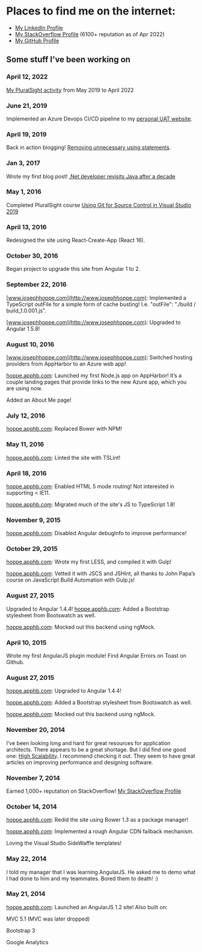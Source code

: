 # Places to find me on the internet:
* [My LinkedIn Profile](https://www.linkedin.com/in/josephhoppe)
* [My StackOverflow Profile](https://stackoverflow.com/users/846844/hoppe) (6100+ reputation as of Apr 2022)
* [My GitHub Profile](https://github.com/joehoppe)

## Some stuff I've been working on

### April 12, 2022
[My PluralSight activity](https://github.com/joehoppe/joehoppe.github.io/blob/main/PluralSight%20profile%202022.pdf) from May 2019 to April 2022

### June 21, 2019
Implemented an Azure Devops CI/CD pipeline to my [personal UAT website](http://hoppeuat.azurewebsites.net).

### April 19, 2019
Back in action blogging! [Removing unnecessary using statements](https://medium.com/@JosephHoppe/removing-unnecessary-using-statements-from-a-large-solution-is-a-quick-and-easy-way-to-improve-the-cb672702f0e6). 

### Jan 3, 2017
Wrote my first blog post! [.Net developer revisits Java after a decade](https://medium.com/@JosephHoppe/net-developer-revisits-java-after-a-decade-592e79547d34)

### May 1, 2016
Completed PluralSight course [Using Git for Source Control in Visual Studio 2019](https://app.pluralsight.com/library/courses/using-git-source-control-visual-studio/table-of-contents) 

### April 13, 2016
Redesigned the site using React-Create-App (React 16).

### October 30, 2016
Began project to upgrade this site from Angular 1 to 2.

### September 22, 2016
[www.josephhoppe.com](http://www.josephhoppe.com): Implemented a TypeScript outFile for a simple form of cache busting! I.e. "outFile": "./build / build_1.0.001.js".

[www.josephhoppe.com](http://www.josephhoppe.com): Upgraded to Angular 1.5.8!

### August 10, 2016
[www.josephhoppe.com](http://www.josephhoppe.com): Switched hosting providers from AppHarbor to an Azure web app!

[hoppe.apphb.com](https://hoppe.apphb.com): Launched my first Node.js app on AppHarbor! It’s a couple landing pages that provide links to the new Azure app, which you are using now.

Added an About Me page!

### July 12, 2016
[hoppe.apphb.com](https://hoppe.apphb.com): Replaced Bower with NPM!

### May 11, 2016
[hoppe.apphb.com](https://hoppe.apphb.com): Linted the site with TSLint!

### April 18, 2016
[hoppe.apphb.com](https://hoppe.apphb.com): Enabled HTML 5 mode routing! Not interested in supporting < IE11.

[hoppe.apphb.com](https://hoppe.apphb.com): Migrated much of the site's JS to TypeScript 1.8!

### November 9, 2015
[hoppe.apphb.com](https://hoppe.apphb.com): Disabled Angular debugInfo to improve performance!

### October 29, 2015
[hoppe.apphb.com](https://hoppe.apphb.com): Wrote my first LESS, and compiled it with Gulp!

[hoppe.apphb.com](https://hoppe.apphb.com): Vetted it with JSCS and JSHint, all thanks to John Papa’s course on JavaScript Build Automation with Gulp.js!

### August 27, 2015
Upgraded to Angular 1.4.4!
[hoppe.apphb.com](https://hoppe.apphb.com): Added a Bootstrap stylesheet from Bootswatch as well.

[hoppe.apphb.com](https://hoppe.apphb.com): Mocked out this backend using ngMock.

### April 10, 2015
Wrote my first AngularJS plugin module! Find Angular Errors on Toast on Github.

### August 27, 2015
[hoppe.apphb.com](https://hoppe.apphb.com): Upgraded to Angular 1.4.4!

[hoppe.apphb.com](https://hoppe.apphb.com): Added a Bootstrap stylesheet from Bootswatch as well.

[hoppe.apphb.com](https://hoppe.apphb.com): Mocked out this backend using ngMock.

### November 20, 2014
I’ve been looking long and hard for great resources for application architects. There appears to be a great shortage. But I did find one good one: [High Scalability](http://highscalability.com). I recommend checking it out. They seem to have great articles on improving performance and designing software.

### November 7, 2014
Earned 1,000+ reputation on StackOverflow! [My StackOverflow Profile](https://stackoverflow.com/users/846844/hoppe)

### October 14, 2014
[hoppe.apphb.com](https://hoppe.apphb.com): Redid the site using Bower 1.3 as a package manager!

[hoppe.apphb.com](https://hoppe.apphb.com): Implemented a rough Angular CDN failback mechanism.

Loving the Visual Studio SideWaffle templates!

### May 22, 2014
I told my manager that I was learning AngularJS. He asked me to demo what I had done to him and my teammates. Bored them to death! :)

### May 21, 2014
[hoppe.apphb.com](https://hoppe.apphb.com): Launched an AngularJS 1.2 site! Also built on:

MVC 5.1 (MVC was later dropped)

Bootstrap 3

Google Analytics
